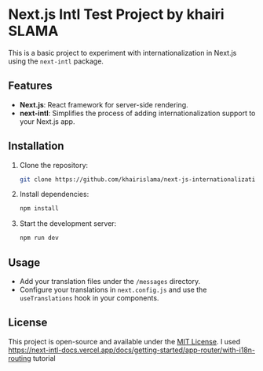 # Next.js Intl Test Project by khairi SLAMA

This is a basic project to experiment with internationalization in Next.js using the `next-intl` package.

## Features
- **Next.js**: React framework for server-side rendering.
- **next-intl**: Simplifies the process of adding internationalization support to your Next.js app.

## Installation

1. Clone the repository:
    ```bash
    git clone https://github.com/khairislama/next-js-internationalization.git
    ```
2. Install dependencies:
    ```bash
    npm install
    ```
3. Start the development server:
    ```bash
    npm run dev
    ```

## Usage
- Add your translation files under the `/messages` directory.
- Configure your translations in `next.config.js` and use the `useTranslations` hook in your components.

## License
This project is open-source and available under the [MIT License](LICENSE).
I used https://next-intl-docs.vercel.app/docs/getting-started/app-router/with-i18n-routing tutorial
